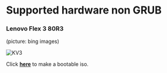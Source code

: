 # Supported hardware non GRUB

### Lenovo Flex 3 80R3

(picture: bing images)

![KV3](https://i5.walmartimages.com/asr/3343fa97-323b-4ae7-b4f0-8bd342a2605d_1.fac84687a325c3dc5a219034cc83046a.jpeg)

Click **[here](https://github.com/dahlia-os/documentation/blob/master/run-dahlia-in-qemu/live-usb-etcher.md)** to make a bootable iso.
